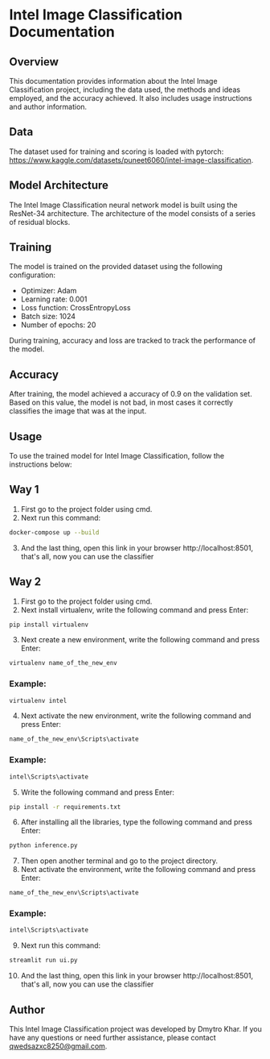 # Intel Image Classification Documentation

## Overview
This documentation provides information about the Intel Image Classification project, including the data used, the methods and ideas employed, and the accuracy achieved. It also includes usage instructions and author information.

## Data
The dataset used for training and scoring is loaded with pytorch: https://www.kaggle.com/datasets/puneet6060/intel-image-classification.

## Model Architecture
The Intel Image Classification neural network model is built using the ResNet-34 architecture. The architecture of the model consists of a series of residual blocks.

## Training
The model is trained on the provided dataset using the following configuration:
- Optimizer: Adam
- Learning rate: 0.001
- Loss function: CrossEntropyLoss
- Batch size: 1024
- Number of epochs: 20

During training, accuracy and loss are tracked to track the performance of the model.

## Accuracy
After training, the model achieved a accuracy of 0.9 on the validation set. Based on this value, the model is not bad, in most cases it correctly classifies the image that was at the input.

## Usage
To use the trained model for Intel Image Classification, follow the instructions below:
## Way 1
1. First go to the project folder using cmd.
2. Next run this command:
```bash
docker-compose up --build
```
3. And the last thing, open this link in your browser http://localhost:8501, that's all, now you can use the classifier

## Way 2
1. First go to the project folder using cmd.
2. Next install virtualenv, write the following command and press Enter:
```bash
pip install virtualenv
```
3. Next create a new environment, write the following command and press Enter:
```bash
virtualenv name_of_the_new_env
```
### Example:
```bash
virtualenv intel
```
4. Next activate the new environment, write the following command and press Enter:
```bash
name_of_the_new_env\Scripts\activate
```
### Example:
```bash
intel\Scripts\activate
```
5. Write the following command and press Enter:
 ```bash
pip install -r requirements.txt
```
6. After installing all the libraries, type the following command and press Enter:
  ```bash
python inference.py
```
7. Then open another terminal and go to the project directory.
8. Next activate the environment, write the following command and press Enter:
```bash
name_of_the_new_env\Scripts\activate
```
### Example:
```bash
intel\Scripts\activate
```
9. Next run this command:
 ```bash
streamlit run ui.py
```
10. And the last thing, open this link in your browser http://localhost:8501, that's all, now you can use the classifier

## Author
This Intel Image Classification project was developed by Dmytro Khar. If you have any questions or need further assistance, please contact qwedsazxc8250@gmail.com.

